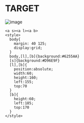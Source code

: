# TARGET

![image](https://github.com/user-attachments/assets/0d9298e4-ee55-4814-809a-d3e02cc3f01a)

```
<a s><a l><a b>
<style>
  body{
    margin: 40 125;
    display:grid;
  }
  body,[l],[b]{background:#6255AA}
  [s]{background:#D96E9F}
  [l],[b]{
    position:absolute;
    width:60;
    height:160;
    left:155;
    top:70
  }
  [b]{
    height:60;
    left:185;
    top:170
  }
</style>
```
